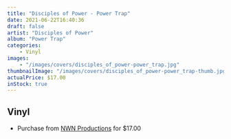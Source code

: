```yaml
---
title: "Disciples of Power - Power Trap"
date: 2021-06-22T16:40:36
draft: false
artist: "Disciples of Power"
album: "Power Trap"
categories:
    - Vinyl
images:
    - "/images/covers/disciples_of_power-power_trap.jpg"
thumbnailImage: "/images/covers/disciples_of_power-power_trap-thumb.jpg"
actualPrice: $17.00
inStock: true
---
```


## Vinyl
* Purchase from [NWN Productions](http://shop.nwnprod.com/index.php?route=product/product&path=75&product_id=5944&sort=pd.name&order=ASC) for $17.00
